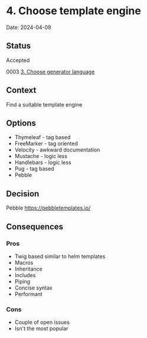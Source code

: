 # 4. Choose template engine

Date: 2024-04-09

## Status

Accepted

0003 [3. Choose generator language](0003-choose-generator-language.md)

## Context

Find a suitable template engine

## Options

* Thymeleaf - tag based
* FreeMarker - tag oriented
* Velocity - awkward documentation
* Mustache - logic less
* Handlebars - logic less
* Pug - tag based
* Pebble

## Decision

Pebble https://pebbletemplates.io/

## Consequences

### Pros

* Twig based similar to helm templates
* Macros
* Inheritance
* Includes
* Piping
* Concise syntax
* Performant

### Cons

* Couple of open issues
* Isn't the most popular
